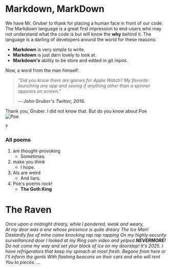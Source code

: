  Markdown, MarkDown 
======

We have Mr. Gruber to thank for placing a human face in front of our code. The Markdown language is a great first impression to end-users who may not understand what the code is but will know the **why** behind it. The language is a darling of developers around the world for these reasons:

* **Markdown** is very simple to write.
* **Markdown** is just darn lovely to look at.
* **Markdown's** ability to be store and edited in git repos.

Now, a word from the man himself:


> _"Did you know there are games for Apple Watch? My favorite: launching any app and seeing if anything other than a spinner appears on screen."_
>
> _**-- John Gruber's Twitter, 2016.**_

Thank you, Gruber. I did not know that. But do you know about Poe  
![Poe](https://cdn.britannica.com/52/76652-050-F4A6B093/Edgar-Allan-Poe.jpg)

?

### All poems

1. are thought-provoking
     * Sometimes.
2. make you think
    * I hope.
3. AIs are weird
    * And liars.
4. Poe's poems _rock!_
     * **The Goth King**


# The Raven

_Once upon a midnight dreary, while I pondered, weak and weary,\
At my door was a one whose presence is quite dreary 
The Ice Man!
Dastardly foe of mine came knocking
    rap rap rapping
On my highly security surveillanced door
I looked at my Ring cam video and yelped
**NEVERMORE!**
Do not come my way and set your block of ice on my doorstep!
It's 2025. I have refrigerators that keep my spinach at most fresh.
Begone from here or I'll inform the gents 
With flashing beacons on their cars and who will rent
You to pieces._
...